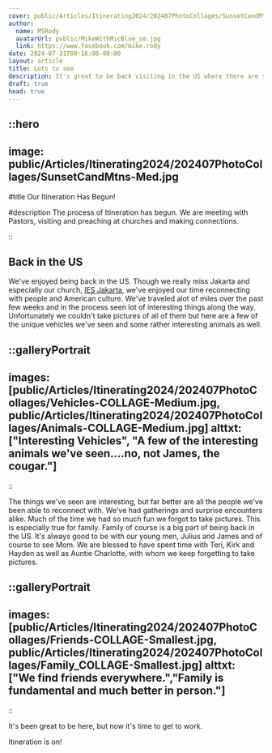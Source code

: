 ```yaml
---
cover: public/Articles/Itinerating2024/202407PhotoCollages/SunsetCandMtns-Med.jpg
author:
  name: MSRody
  avatarUrl: public/MikeWithMicBlue_sm.jpg
  link: https://www.facebook.com/mike.rody
date: 2024-07-31T00:16:00-08:00
layout: article
title: Lots to see
description: It's great to be back visiting in the US where there are so many thing so see and even more people to reconnect with.
draft: true
head: true
---
```


::hero
---
image: public/Articles/Itinerating2024/202407PhotoCollages/SunsetCandMtns-Med.jpg
---
#title
Our Itineration Has Begun!

#description
The process of Itineration has begun. We are meeting with Pastors, visiting and preaching at churches and making connections.

::

## Back in the US

We've enjoyed being back in the US. Though we really miss Jakarta and especially our church, [IES Jakarta](https://iesjakarta.org), we've enjoyed our time reconnecting with people and American culture. We've traveled alot of miles over the past few weeks and in the process seen lot of interesting things along the way. Unfortunately we couldn't take pictures of all of them but here are a few of the unique vehicles we've seen and some rather interesting animals as well.

::galleryPortrait
---
images: [public/Articles/Itinerating2024/202407PhotoCollages/Vehicles-COLLAGE-Medium.jpg, public/Articles/Itinerating2024/202407PhotoCollages/Animals-COLLAGE-Medium.jpg]
alttxt: ["Interesting Vehicles", "A few of the interesting animals we've seen....no, not James, the cougar."]
---
::


The things we've seen are interesting, but far better are all the people we've been able to reconnect with. We've had gatherings and surprise encounters alike. Much of the time we had so much fun we forgot to take pictures. This is especially true for family. Family of course is a big part of being back in the US. It's always good to be with our young men, Julius and James and of course to see Mom. We are blessed to have spent time with Teri, Kirk and Hayden as well as Auntie Charlotte, with whom we keep forgetting to take pictures. 

::galleryPortrait
---
images: [public/Articles/Itinerating2024/202407PhotoCollages/Friends-COLLAGE-Smallest.jpg, public/Articles/Itinerating2024/202407PhotoCollages/Family_COLLAGE-Smallest.jpg]
alttxt: ["We find friends everywhere.","Family is fundamental and much better in person."]
---
::

It's been great to be here, but now it's time to get to work.

Itineration is on!
